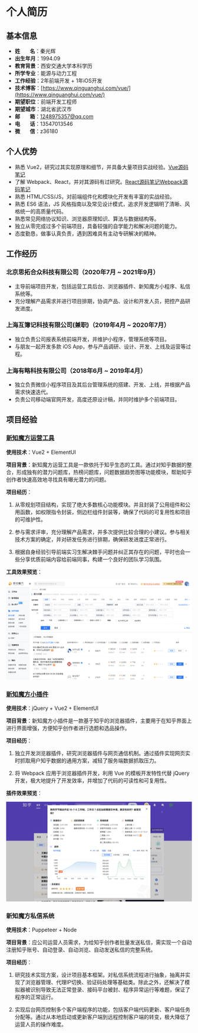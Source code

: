 
# 个人简历

## 基本信息
- **姓&nbsp;&nbsp;&nbsp;&nbsp;&nbsp;&nbsp;&nbsp;&nbsp;名**：秦光辉   
- **出生年月**：1994.09
- **教育背景**：西安交通大学本科学历
- **所学专业**：能源与动力工程
- **工作经验**：2年前端开发 + 1年iOS开发
- **技术博客**：[https://www.qinguanghui.com/vue/](https://www.qinguanghui.com/vue/)
- **期望职位**：前端开发工程师
- **期望城市**：湖北省武汉市
- **邮&nbsp;&nbsp;&nbsp;&nbsp;&nbsp;&nbsp;&nbsp;&nbsp;箱**：1248975357@qq.com
- **电&nbsp;&nbsp;&nbsp;&nbsp;&nbsp;&nbsp;&nbsp;&nbsp;话**：13547013546
- **微&nbsp;&nbsp;&nbsp;&nbsp;&nbsp;&nbsp;&nbsp;&nbsp;信**：z36180

## 个人优势

- 熟悉 Vue2，研究过其实现原理和细节，并具备大量项目实战经验。[Vue源码笔记](https://www.qinguanghui.com/vue/)
- 了解 Webpack、React，并对其源码有过研究。[React源码笔记](https://www.qinguanghui.com/react/)[Webpack源码笔记](https://www.qinguanghui.com/webpack/)
- 熟悉 HTML/CSS/JS，对前端组件化和模块化开发有丰富的实战经验。
- 熟悉 ES6 语法，JS 风格指南以及常见设计模式，追求开发逻辑明了清晰、风格统一的高质量代码。
- 熟悉常见网络协议知识、浏览器原理知识、算法与数据结构等。
- 独立从零完成过多个前端项目，具备较强的自学能力和解决问题的能力。
- 态度勤恳，做事认真负责，遇到困难具有主动专研解决的精神。

## 工作经历

### 北京思拓合众科技有限公司（2020年7月 ~ 2021年9月）

- 主导前端项目开发，包括运营工具后台、浏览器插件、新知魔方小程序、私信系统等。
- 充分理解产品需求并进行项目排期，协调产品、设计和开发人员，把控产品研发进度。

### 上海互簿记科技有限公司(兼职)（2019年4月 ~ 2020年7月）

- 独立负责公司报表系统前端开发，并维护小程序，管理系统等项目。
- 与朋友一起开发多款 iOS App，参与产品调研、设计、开发、上线及运营等过程。

### 上海有略科技有限公司（2018年6月 ~ 2019年4月）

- 独立负责微信小程序项目及其后台管理系统的搭建、开发、上线，并根据产品需求快速迭代。
- 负责公司移动端官网开发，高度还原设计稿，并同时维护多个前端项目。

## 项目经验 

### [新知魔方运营工具](https://www.xinzhimofang.com/dashboard/)

**使用技术**：Vue2 + ElementUI

**项目背景**：新知魔方运营工具是一款依托于知乎生态的工具。通过对知乎数据的整合，形成独有的潜力问题库，热榜问题库，问题数据趋势图等功能模块，帮助知乎创作者快速高效地寻找具有曝光潜力的问题。

**项目经历**：

1. 从零规划项目结构，实现了绝大多数核心功能模块。并且封装了公用组件和公用函数，如权限指令封装，侧边栏组件封装等，确保了代码的可复用性和项目的可维护性。
   
2. 参与需求评审，充分理解产品需求，并多次提供比较合理的小建议。参与相关技术方案的确定，并对研发任务进行排期，确保研发进度正常进行。
   
3. 根据自身经验引导前端实习生解决棘手问题并纠正其存在的问题，平时也会一些分享优质前端内容给前端同事，构建一个良好的团队学习氛围。

**工具效果预览**：

![潜力问题库预览](./project/backend-potential-question.png)

### [新知魔方小插件](https://www.xinzhimofang.com/download.html)

**使用技术**：jQuery + Vue2 + ElementUI

**项目背景**：新知魔方小插件是一款基于知乎的浏览器插件，主要用于在知乎界面上进行界面增强，方便知乎创作者进行选题和选品操作。

**项目经历**：

1. 独立开发浏览器插件，研究浏览器插件与网页通信机制。通过插件实现网页实时抓取用户知乎数据的通用方案，减轻了服务端数据抓取压力。
   
2. 将 Webpack 应用于浏览器插件开发，利用 Vue 的模板开发特性代替 jQuery 开发，极大地提升了开发效率，并增加了代码的可读性和可复用性。

**插件效果预览**：

![插件效果预览](./project/plugin-preview.png)

<!-- ### [新知魔方运营工具h5版](https://xinzhimofang.com/m/xuanti/)

**使用技术**：Vite + Vue3 + Vant3

**项目背景**：新知魔方运营工具后台h5版。

**项目经历**：

1. 使用 Vue3 语法改写部分运营工具组件及逻辑，拥抱 hooks，实现逻辑的可复用性，提升项目的可维护性。
2. 分享相关优质技术文章给同事，营造学习氛围，提升团队学习的积极性。 -->

### 新知魔方私信系统

**使用技术**：Puppeteer + Node

**项目背景**：应公司运营人员需求，为给知乎创作者批量发送私信，需实现一个自动注册知乎账号、自动登录、自动浏览、自动发送私信的完整系统。

**项目经历**：

1. 研究技术实现方案，设计项目基本框架。对私信系统流程进行抽象，抽离并实现了浏览器管理、代理IP切换、验证码处理等基础类。除此之外，还解决了模拟器被识别导致无法正常登录、接码平台被封、程序异常运行等难题，保证了程序的正常运行。

2. 实现后台网页控制多个客户端程序的功能，包括客户端代码更新、客户端任务分配等。通过从本地启动或更新客户端到远程控制客户端的转变，极大降低了运营人员的操作难度。